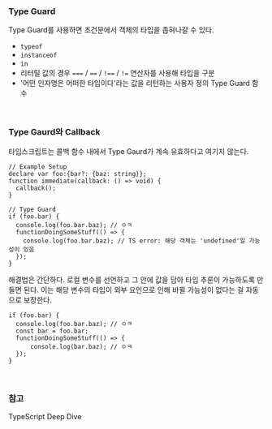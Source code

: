 ### Type Guard 

Type Guard를 사용하면 조건문에서 객체의 타입을 좁혀나갈 수 있다. 

- `typeof`
- `instanceof`
- `in` 
- 리터릴 값의 경우 `===` / `==` / `!==` / `!=` 연산자를 사용해 타입을 구분
- '어떤 인자명은 어떠한 타입이다'라는 값을 리턴하는 사용자 정의 Type Guard 함수

<br>

### Type Gaurd와 Callback 

타입스크립트는 콜백 함수 내에서 Type Gaurd가 계속 유효하다고 여기지 않는다. 

```
// Example Setup
declare var foo:{bar?: {baz: string}};
function immediate(callback: () => void) {
  callback();
}

// Type Guard
if (foo.bar) {
  console.log(foo.bar.baz); // ㅇㅋ
  functionDoingSomeStuff(() => {
    console.log(foo.bar.baz); // TS error: 해당 객체는 'undefined'일 가능성이 있음
  });
}
```

해결법은 간단하다. 로컬 변수를 선언하고 그 안에 값을 담아 타입 추론이 가능하도록 만들면 된다. 이는 해당 변수의 타입이 외부 요인으로 인해 바뀔 가능성이 없다는 걸 자동으로 보장한다. 

```
if (foo.bar) {
  console.log(foo.bar.baz); // ㅇㅋ
  const bar = foo.bar;
  functionDoingSomeStuff(() => {
	  console.log(bar.baz); // ㅇㅋ
  });
}
```

<br>

### 참고

TypeScript Deep Dive
